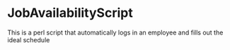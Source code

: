 # JobAvailabilityScript
This is a perl script that automatically logs in an employee and fills out the ideal schedule
